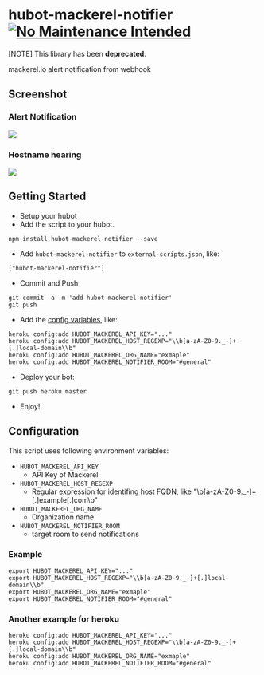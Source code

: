 # hubot-mackerel-notifier [![No Maintenance Intended](https://unmaintained.tech/badge.svg)](https://unmaintained.tech/)

[NOTE] This library has been **deprecated**.

mackerel.io alert notification from webhook

## Screenshot

### Alert Notification
![](http://f.st-hatena.com/images/fotolife/m/mackerelio/20140915/20140915165010.png?1410767426)

### Hostname hearing
![](http://f.st-hatena.com/images/fotolife/m/mackerelio/20140915/20140915165009.png?1410767427)


## Getting Started

* Setup your hubot
* Add the script to your hubot.
```
npm install hubot-mackerel-notifier --save
```
* Add `hubot-mackerel-notifier` to `external-scripts.json`, like:
```
["hubot-mackerel-notifier"]
```
* Commit and Push
```
git commit -a -m 'add hubot-mackerel-notifier'
git push
```
* Add the [config variables](#configuration), like:
```
heroku config:add HUBOT_MACKEREL_API_KEY="..."
heroku config:add HUBOT_MACKEREL_HOST_REGEXP="\\b[a-zA-Z0-9._-]+[.]local-domain\\b"
heroku config:add HUBOT_MACKEREL_ORG_NAME="exmaple"
heroku config:add HUBOT_MACKEREL_NOTIFIER_ROOM="#general"
```
* Deploy your bot:
```
git push heroku master
```
* Enjoy!

## Configuration

This script uses following environment variables:

* `HUBOT_MACKEREL_API_KEY`
  * API Key of Mackerel
* `HUBOT_MACKEREL_HOST_REGEXP`
  * Regular expression for identifing host FQDN, like "\\b[a-zA-Z0-9._-]+[.]example[.]com\\b"
* `HUBOT_MACKEREL_ORG_NAME`
  * Organization name
* `HUBOT_MACKEREL_NOTIFIER_ROOM`
  * target room to send notifications

### Example

```
export HUBOT_MACKEREL_API_KEY="..."
export HUBOT_MACKEREL_HOST_REGEXP="\\b[a-zA-Z0-9._-]+[.]local-domain\\b"
export HUBOT_MACKEREL_ORG_NAME="exmaple"
export HUBOT_MACKEREL_NOTIFIER_ROOM="#general"
```

### Another example for heroku

```
heroku config:add HUBOT_MACKEREL_API_KEY="..."
heroku config:add HUBOT_MACKEREL_HOST_REGEXP="\\b[a-zA-Z0-9._-]+[.]local-domain\\b"
heroku config:add HUBOT_MACKEREL_ORG_NAME="exmaple"
heroku config:add HUBOT_MACKEREL_NOTIFIER_ROOM="#general"
```

